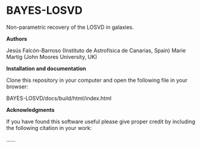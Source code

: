 # BAYES-LOSVD

Non-parametric recovery of the LOSVD in galaxies.

**Authors**

Jesús Falcón-Barroso (Instituto de Astrofísica de Canarias, Spain)
Marie Martig (John Moores University, UK)

**Installation and documentation**

Clone this repository in your computer and open the following file in your browser:

BAYES-LOSVD/docs/build/html/index.html

**Acknowledgments**

If you have found this software useful please give proper credit by including the following citation in your work:

......

